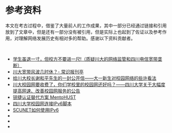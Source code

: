 # 参考资料

本文在考古过程中，借鉴了大量前人的工作成果，其中一部分已经通过链接和引用放到了文章中，但是还有一部分没有被引用，但是实际上也起到了佐证以及参考作用，对理解网络发展历史有相对多的帮助。感谢以下资料贡献者。

<br>

- [学生虽退一寸，但校方不要进一尺!（质疑川大的网络监管和四川电信宽带垄断）](http://bbs.tianya.cn/post-free-2292389-1.shtml)
- [川大宽带风波几时休？- 常识报刊亭](http://blog.sina.com.cn/s/blog_67360ac70101gmb6.html)
- [给川大校长谢和平先生的一封公开信——大一新生对校园网络的些许看法](https://github.com/syaoranwe/SCUNET/blob/master/backup/article/%E7%BB%99%E5%B7%9D%E5%A4%A7%E6%A0%A1%E9%95%BF%E8%B0%A2%E5%92%8C%E5%B9%B3%E5%85%88%E7%94%9F%E7%9A%84%E4%B8%80%E5%B0%81%E5%85%AC%E5%BC%80%E4%BF%A1%E2%80%94%E2%80%94%E5%A4%A7%E4%B8%80%E6%96%B0%E7%94%9F%E5%AF%B9%E6%A0%A1%E5%9B%AD%E7%BD%91%E7%BB%9C%E7%9A%84%E4%BA%9B%E8%AE%B8%E7%9C%8B%E6%B3%95.md)
- [川大校园网要收费了，你们学校里的校园网还好吗？——四川大学关于大幅度提高网速、改善校园网服务的公告](https://github.com/syaoranwe/SCUNET/blob/master/backup/article/%E5%9B%9B%E5%B7%9D%E5%A4%A7%E5%AD%A6%E5%85%B3%E4%BA%8E%E5%A4%A7%E5%B9%85%E5%BA%A6%E6%8F%90%E9%AB%98%E7%BD%91%E9%80%9F%E3%80%81%E6%94%B9%E5%96%84%E6%A0%A1%E5%9B%AD%E7%BD%91%E6%9C%8D%E5%8A%A1%E7%9A%84%E5%85%AC%E5%91%8A.md)
- [锐捷认证替代方案 MentoHUST](https://000.lc/mentohust)
- [四川大学校园网连接IPv6脚本](https://github.com/Hongbosherlock/SCUNET_IPv6)
- [SCUNET如何使用IPv6](https://zhuanlan.zhihu.com/p/64143191)
- []()
- []()
- []()
